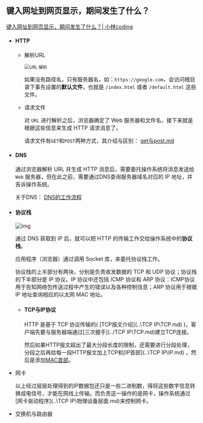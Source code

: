 ## 键入网址到网页显示，期间发生了什么？

[键入网址到网页显示，期间发生了什么？| 小林coding ](https://xiaolincoding.com/network/1_base/what_happen_url.html#孤单小弟-http)

- #### HTTP

  - 解析URL

    <img src="https://cdn.xiaolincoding.com/gh/xiaolincoder/ImageHost/%E8%AE%A1%E7%AE%97%E6%9C%BA%E7%BD%91%E7%BB%9C/%E9%94%AE%E5%85%A5%E7%BD%91%E5%9D%80%E8%BF%87%E7%A8%8B/3.jpg" alt="URL 解析" style="zoom: 80%;" />

    如果没有路径名，只有服务器名，如：`https://google.com`，会访问根目录下事先设置的**默认文件**，也就是 `/index.html` 或者 `/default.html` 这些文件。

  - 请求文件

    对 `URL` 进行解析之后，浏览器确定了 Web 服务器和文件名，接下来就是根据这些信息来生成 HTTP 请求消息了。

    请求文件有`GET`和`POST`两种方式，其介绍与区别： [get与post.md](get与post.md) 

- #### DNS

  通过浏览器解析 URL 并生成 HTTP 消息后，需要委托操作系统将消息发送给 `Web` 服务器，但在此之前，需要通过DNS查询服务器域名对应的 IP 地址，并告诉操作系统。

  关于DNS： [DNS的工作流程](..\DNS.md) 

- #### 协议栈

  ![img](https://cdn.xiaolincoding.com/gh/xiaolincoder/ImageHost/%E8%AE%A1%E7%AE%97%E6%9C%BA%E7%BD%91%E7%BB%9C/%E9%94%AE%E5%85%A5%E7%BD%91%E5%9D%80%E8%BF%87%E7%A8%8B/7.jpg)

  通过 DNS 获取到 IP 后，就可以把 HTTP 的传输工作交给操作系统中的**协议栈**。

  应用程序（浏览器）通过调用 Socket 库，来委托协议栈工作。

  协议栈的上半部分有两块，分别是负责收发数据的 TCP 和 UDP 协议；协议栈的下半部分是 IP 协议。IP 协议中还包括 ICMP 协议和 ARP 协议：ICMP协议 用于告知网络包传送过程中产生的错误以及各种控制信息；ARP 协议用于根据 IP 地址查询相应的以太网 MAC 地址。

  - #### TCP与IP协议

    HTTP 是基于 TCP 协议传输的( [TCP报文介绍](..\TCP IP\TCP.md) )，客户端先要与服务器端通过[三次握手](../TCP IP\TCP.md)建立TCP连接。

    然后如果HTTP报文超出了最大分段长度的限制，还需要进行分段处理，分段之后再给每一段HTTP报文加上TCP和[IP首部](..\TCP IP\IP.md) ，然后是添加[MAC首部]()。

- 网卡

  以上经过层层处理得到的IP数据包还只是一些二进制数，得将这些数字信息转换成电信号，才能在网线上传输。而负责这一操作的是网卡，操作系统通过[网卡驱动程序](..\TCP IP\物理设备层面.md)来控制网卡。

- 交换机与路由器

  























